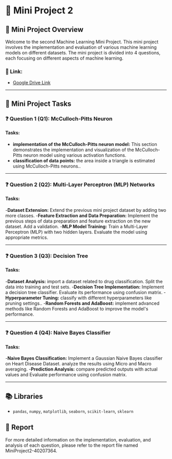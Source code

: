 # **📘 Mini Project 2**

## **📖 Mini Project Overview**
Welcome to the second Machine Learning Mini Project. This mini project involves the implementation and evaluation of various machine learning models on different datasets. The mini project is divided into 4 questions, each focusing on different aspects of machine learning.

### **🔗 Link:**
- [Google Drive Link](https://drive.google.com/drive/folders/1b5B582yp_CKuDpapPd8woH40hSIaU1yk?usp=sharing)

---

## **🚀 Mini Project Tasks**

### ❓ **Question 1 (Q1): McCulloch-Pitts Neuron**

#### **Tasks:**
- **implementation of the McCulloch-Pitts neuron model:** This section demonstrates the implementation and visualization of the McCulloch-Pitts neuron model using various activation functions.
- **classification of data points:** the area inside a triangle is estimated using McCulloch-Pitts neurons..

---

### ❓ **Question 2 (Q2): Multi-Layer Perceptron (MLP) Networks**

#### **Tasks:**
-**Dataset Extension:** Extend the previous mini project dataset by adding two more classes.
-**Feature Extraction and Data Preparation:** Implement the previous steps of data preparation and feature extraction on the new dataset. Add a validation.
-**MLP Model Training:** Train a Multi-Layer Perceptron (MLP) with two hidden layers. Evaluate the model using appropriate metrics.

---

### ❓ **Question 3 (Q3): Decision Tree**

#### **Tasks:**
-**Dataset Analysis:** import a dataset related to drug classification. Split the data into training and test sets.
-**Decision Tree Implementation:** Implement a decision tree classifier. Evaluate its performance using confusion matrix.
-**Hyperparameter Tuning:** classify with different hyperparameters like pruning settings..
-**Random Forests and AdaBoost:** implement advanced methods like Random Forests and AdaBoost to improve the model's performance.

---

### ❓ **Question 4 (Q4): Naive Bayes Classifier**

#### **Tasks:**

-**Naive Bayes Classification:** Implement a Gaussian Naive Bayes classifier on Heart Disease Dataset. analyze the results using Micro and Macro averaging.
-**Prediction Analysis:** compare predicted outputs with actual values and Evaluate performance using confusion matrix.

---

## **📚 Libraries**

- `pandas`, `numpy`, `matplotlib`, `seaborn`, `scikit-learn`, `sklearn`

## **📄 Report**
For more detailed information on the implementation, evaluation, and analysis of each question, please refer to the report file named MiniProject2-40207364.
